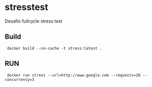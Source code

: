 # stresstest
Desafio  fullcycle stress test

## Build
```
 docker build --no-cache -t stress:latest .
 ```

## RUN
```
 docker run stress --url=http://www.google.com --requests=20 --concurrency=3
```